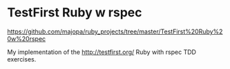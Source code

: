 # TestFirst Ruby w rspec

https://github.com/majopa/ruby_projects/tree/master/TestFirst%20Ruby%20w%20rspec

My implementation of the http://testfirst.org/ Ruby with rspec TDD exercises.